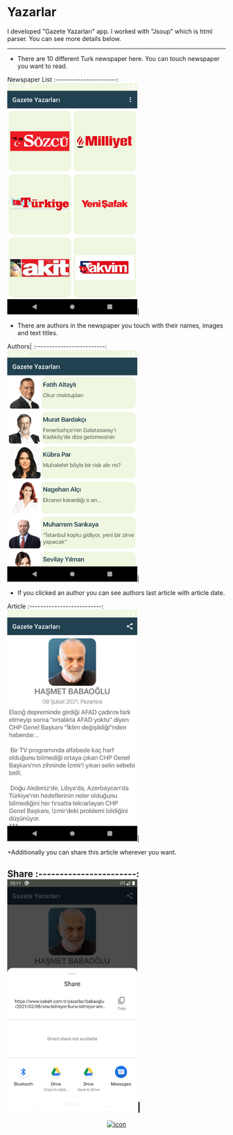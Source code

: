 # Yazarlar
I developed "Gazete Yazarları" app. I worked with "Jsoup" which is html parser. You can see more details below.

---
+ There are 10 different Turk newspaper here. You can touch newspaper you want to read.

Newspaper List
:----------------------:
<img src="/img/gazeteler.png" width="300">|

  
+ There are authors in the newspaper you touch with their names, images and text titles.

Authors|
:-------------------------:
<img src="/img/yazarlar.png" width="300">|



+ If you clicked an author you can see authors last article with article date.

Article
:--------------------------:
<img src="/img/yazi.png" width="300">|


+Additionally you can share this article wherever you want.

Share
:-----------------------:
<img src="/img/paylas.png" width="300">|
---
<div align = "center">
    <a href="http://farukcuha.github.io/?i=1"><img src="https://i.ibb.co/nwWY8F7/Varl-k-5-4x-removebg.jpg" alt="icon" width="75"></a>
</div>



